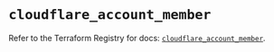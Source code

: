 # `cloudflare_account_member`

Refer to the Terraform Registry for docs: [`cloudflare_account_member`](https://registry.terraform.io/providers/cloudflare/cloudflare/5.5.0/docs/resources/account_member).
